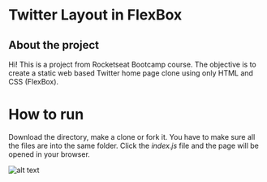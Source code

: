 # Twitter Layout in FlexBox
## About the project
Hi! This is a project from Rocketseat Bootcamp course.
The objective is to create a static web based Twitter home page clone using only HTML  and CSS (FlexBox).

# How to run

Download the directory, make a clone or fork it. You have to make sure all the files are into the same folder. Click the *index.js* file and the page will be opened in your browser.

![alt text]()